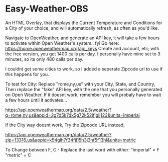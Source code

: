 # Easy-Weather-OBS
An HTML Overlay, that displays the Current Temperature and Conditions for a City of your choice; and will automatically refresh, as often as you'd like.


Navigate to OpenWeather, and generate an API key, it will take a few hours to activate within Open Weather's system.. fyi
Go here: https://home.openweathermap.org/api_keys
Create and account, etc; with the free version, you get 1400 calls per day. I personally have mine set to 3 minutes, so its only 480 calls per day.


I couldnt get some cities to work, so I added a seperate Zipcode url to use if this happens for you.

To test for City:
Replace "rome,ny,us" with your City, State, and Country,
Then replace the "fake" API key, with the one that you personally generated on Open Weather.
If it doesnt work; remember you will probaly have to wait a few hours until it activates...

https://api.openweathermap.org/data/2.5/weather?q=rome,ny,us&appid=2g7d5k7dk5g72k52lfjglj123&units=imperial

If the City way doesnt work, Try the Zipcode URL instead,

https://api.openweathermap.org/data/2.5/weather?zip=13316,us&appid=k54glh7f34fjl15h3j3hf5f13hl&units=metric


To Change between F, C - Replace the last word with either:
"imperial" = F
"metric" = C


